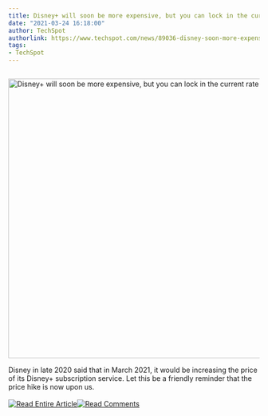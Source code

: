 ```yaml
---
title: Disney+ will soon be more expensive, but you can lock in the current rate now
date: "2021-03-24 16:18:00"
author: TechSpot
authorlink: https://www.techspot.com/news/89036-disney-soon-more-expensive-but-you-can-lock.html
tags:
- TechSpot
---
```

<a href="https://www.techspot.com/news/89036-disney-soon-more-expensive-but-you-can-lock.html" target="_blank"><img src="https://static.techspot.com/images2/news/ts3_thumbs/2021/03/2021-03-24-ts3_thumbs-45c.jpg" width="800" height="560" style="padding: 15px 0" title="Disney+ will soon be more expensive, but you can lock in the current rate now" /></a><br />Disney in late 2020 said that in March 2021, it would be increasing the price of its Disney+ subscription service. Let this be a friendly reminder that the price hike is now upon us.<br /><br /><a href="https://www.techspot.com/news/89036-disney-soon-more-expensive-but-you-can-lock.html"><img src="https://static.techspot.com/images/rss/rss_buttons_01.png" border="0" alt="Read Entire Article" /></a><a href="https://www.techspot.com/news/89036-disney-soon-more-expensive-but-you-can-lock.html#comments"><img src="https://static.techspot.com/images/rss/rss_buttons_02.png" border="0" alt="Read Comments" /></a><br /><br />